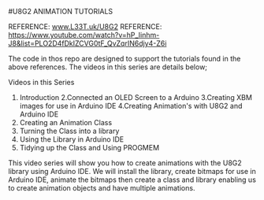 #U8G2 ANIMATION TUTORIALS

REFERENCE: www.L33T.uk/U8G2
REFERENCE: https://www.youtube.com/watch?v=hP_Iinhm-J8&list=PLO2D4fDkIZCVG0tF_QvZqrIN6djy4-Z6i

The code in thos repo are designed to support the tutorials found in the above references. The videos in this series are details below;

Videos in this Series
1. Introduction
2.Connected an OLED Screen to a Arduino
3.Creating XBM images for use in Arduino IDE
4.Creating Animation's with U8G2 and Arduino IDE
5. Creating an Animation Class
6. Turning the Class into a library
7. Using the Library in Arduino IDE
8. Tidying up the Class and Using PROGMEM

This video series will show you how to create animations with the U8G2 library using Arduino IDE. We will install the library, create bitmaps for use in Arduino IDE, animate the bitmaps then create a class and library enabling us to create animation objects and have multiple animations.
